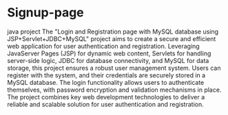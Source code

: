 # Signup-page
java project
The "Login and Registration page with MySQL database using JSP+Servlet+JDBC+MySQL" project aims to create a secure and efficient web application for user authentication and registration. Leveraging JavaServer Pages (JSP) for dynamic web content, Servlets for handling server-side logic, JDBC for database connectivity, and MySQL for data storage, this project ensures a robust user management system. Users can register with the system, and their credentials are securely stored in a MySQL database. The login functionality allows users to authenticate themselves, with password encryption and validation mechanisms in place. The project combines key web development technologies to deliver a reliable and scalable solution for user authentication and registration.

